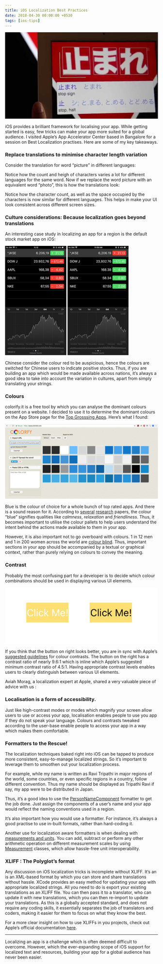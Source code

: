 ```yaml
---
title: iOS Localization Best Practices
date: 2018-04-30 00:00:00 +0530
tags: [ios-tips]
---
```

![Header](/assets/postAssets/header.jpeg)

iOS provides a brilliant framework for localising your app. While getting started is easy, few tricks can make your app more suited for a global audience. I visited Apple’s App Accelerator Center based in Bangalore for a session on Best Localization practises. Here are some of my key takeaways.

### Replace translations to minimise character length variation

Consider the translation for word “picture” in different languages:

<script src="https://gist.github.com/ravitripathi/3ac7ab93a1e5cf993d96984c50317284.js"></script>

Notice how the count and heigh of characters varies a lot for different languages for the same word. Now if we replace the word picture with an equivalent word “photo”, this is how the translations look:

<script src="https://gist.github.com/ravitripathi/adb6eb20740d8434f2f6ba874f429eba.js"></script>

Notice how the character count, as well as the space occupied by the characters is now similar for different languages. This helps in make your UI look consistent across different screen sizes.

### Culture considerations: Because localization goes beyond translations

An interesting case study in localizing an app for a region is the default stock market app on iOS:

<img src="/assets/postAssets/1_Hl7ni4uhBczbS7jhUcKcmw.jpeg" width="40%">
<img src="/assets/postAssets/1_n6r7x_pMbMGRG8g3f2ZEOw.jpeg" width="40%">


Chinese consider the colour red to be auspicious, hence the colours are switched for Chinese users to indicate positive stocks.
Thus, if you are building an app which would be made available across nations, it’s always a good idea to take into account the variation in cultures, apart from simply translating your strings.

### Colours

colorify.it is a free tool by which you can analyse the dominant colours present on a website. I decided to use it to determine the dominant colours on the App Store page for the [Top Grosssing Apps](https://www.apple.com/itunes/charts/top-grossing-apps/). Here’s what I found:

![colorify.it](/assets/postAssets/1_butRNlxuP2hsi91l0shNzA.png)

Blue is the colour of choice for a whole bunch of top rated apps. And there is a sound reason for it. According to [several](https://link.springer.com/article/10.1007/s11747-010-0245-y?utmx=5-18) [research](http://citeseerx.ist.psu.edu/viewdoc/download?doi=10.1.1.476.2928&rep=rep1&type=pdf) papers, the colour “blue” signifies qualities like _calmness_, _relaxation_ and _friendliness_. Thus, it becomes important to utilise the colour pallets to help users understand the intent behind the actions made available to them in your app.

However, it is also important not to go overboard with colours. 1 in 12 men and 1 in 200 women across the world are [colour blind](http://www.colourblindawareness.org/colour-blindness/). Thus, important sections in your app should be accompanied by a textual or graphical context, rather than purely relying on colours to convey the meaning.

### Contrast

Probably the most confusing part for a developer is to decide which colour combinations should be used in displaying various UI elements.

![Contrast buttons](/assets/postAssets/1_SVtl-UjCnqotFqpiVwkYqw.png)

If you think that the button on right looks better, you are in sync with Apple’s [suggested guidelines](https://developer.apple.com/ios/human-interface-guidelines/visual-design/color/) for colour contrasts. The button on the right has a contrast ratio of nearly 9.6:1 which is inline which Apple’s suggested minimum contrast ratio of 4.5:1. Having appropriate contrast levels enables users to clearly distinguish between various UI elements.

Aviah Morag, a localization expert at Apple, shared a very valuable piece of advice with us :

### Localisation is a form of accessibility.

Just like high-contrast modes or modes which magnify your screen allow users to use or access your app, localisation enables people to use you app if they do not speak your language. Colours and contrasts tweaked according to the user-base enable people to access your app in a way which makes them comfortable.

### Formatters to the Rescue!

The localization techniques baked right into iOS can be tapped to produce more consistent, easy-to-manage localized strings. So it’s important to leverage them to smoothen out your localization process.

For example, while my name is written as Ravi Tripathi in major regions of the world, some countries, or even specific regions in a country, follow different convention. Thus my name should be displayed as Tripathi Ravi if say, my app were to be distributed in Japan.

Thus, it’s a good idea to use the [PersonNameComponent](https://developer.apple.com/documentation/foundation/personnamecomponents) formatter to get the job done. Just assign the components of a user’s name and your app would reflect the naming conventions used in a region.

It’s also important how you would use a formatter. For instance, it’s always a good practise to use in-built formats, rather than hard-coding it.

<script src="https://gist.github.com/ravitripathi/e0d6abd55bac24a9484a3dfbac981058.js"></script>

Another use for localization aware formatters is when dealing with [measurements and units](https://developer.apple.com/documentation/foundation/units_and_measurement). You can add, subtract or perform any other arithmetic operation on different measurement scales by using [Measurement](https://developer.apple.com/documentation/foundation/measurement) classes, which allow hassle-free unit interoperability.


### XLIFF : The Polyglot’s format

Any discussion on iOS localization tricks is incomplete without XLIFF. It’s an is an XML-based format by which you can store and share translations without hassle. XCode provides an easy method for updating your app with appropriate localized strings. All you need to do is export your existing translations as an XLIFF file. You can then pass it to a translator, who can update it with new translations, which you can then re-import to update your translations. As this is a globally accepted standard, and does not require any coding skills, it essentially separates the job of translators and coders, making it easier for them to focus on what they know the best.

For a more clear insight on how to use XLIFFs in you projects, check out Apple’s official documentation [here](https://developer.apple.com/library/content/documentation/MacOSX/Conceptual/BPInternational/LocalizingYourApp/LocalizingYourApp.html).

----

Localizing an app is a challenge which is often deemed difficult to overcome. However, which the ever-expanding scope of iOS support for localized text and resources, building your app for a global audience has never been easier.



